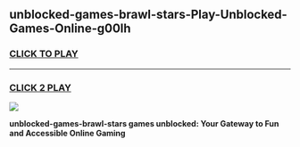 
## unblocked-games-brawl-stars-Play-Unblocked-Games-Online-g00lh
<h3>
<a href="https://premium76.site?title=unblocked-games-brawl-stars&ref=25A">CLICK TO PLAY</a></h3>
<hr>

<h3>
<a href="https://premium76.site?title=unblocked-games-brawl-stars&ref=25A">CLICK 2 PLAY</a>
  
</h3>

<a href="https://premium76.site?title=unblocked-games-brawl-stars&ref=25A"><img src="https://clearcache.store/games.png"></a>


**unblocked-games-brawl-stars games unblocked: Your Gateway to Fun and Accessible Online Gaming**
